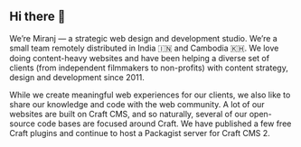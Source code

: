 ## Hi there 👋

<!--

**Here are some ideas to get you started:**

🙋‍♀️ A short introduction - what is your organization all about?
🌈 Contribution guidelines - how can the community get involved?
👩‍💻 Useful resources - where can the community find your docs? Is there anything else the community should know?
🍿 Fun facts - what does your team eat for breakfast?
🧙 Remember, you can do mighty things with the power of [Markdown](https://docs.github.com/github/writing-on-github/getting-started-with-writing-and-formatting-on-github/basic-writing-and-formatting-syntax)
-->

We’re Miranj — a strategic web design and development studio.
We’re a small team remotely distributed in India 🇮🇳 and Cambodia 🇰🇭.
We love doing content-heavy websites and have been helping a diverse set
of clients (from independent filmmakers to non-profits) with content strategy,
design and development since 2011.

While we create meaningful web experiences for our clients,
we also like to share our knowledge and code with the web community.
A lot of our websites are built on Craft CMS, and so naturally,
several of our open-source code bases are focused around Craft.
We have published a few free Craft plugins and continue to host
a Packagist server for Craft CMS 2.
